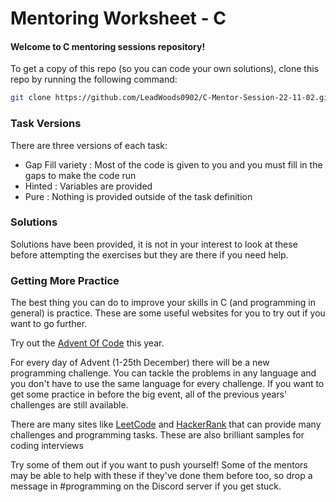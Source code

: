 <h1> Mentoring Worksheet - C </h1>

<h4> Welcome to C mentoring sessions repository! </h4>

To get a copy of this repo (so you can code your own solutions), clone this repo
by running the following command:

```bash
git clone https://github.com/LeadWoods0902/C-Mentor-Session-22-11-02.git

```


<h3> Task Versions </h3>

There are three versions of each task:
- Gap Fill variety : Most of the code is given to you and you must fill in the gaps to make the code run
- Hinted : Variables are provided
- Pure : Nothing is provided outside of the task definition

<h3> Solutions </h3>

Solutions have been provided, it is not in your interest to look at these before attempting the exercises but they are there if you need help.


<h3> Getting More Practice </h3>

The best thing you can do to improve your skills in C (and programming in
general) is practice. These are some useful websites for you to try out if you
want to go further.

Try out the [Advent Of Code](https://adventofcode.com) this year.

For every day of Advent (1-25th December) there will be a new programming challenge.
You can tackle the problems in any language and you don't have to use the same language for every challenge.
If you want to get some practice in before the big event, all of the previous years' challenges are still available.


There are many sites like [LeetCode](https://leetcode.com/) and [HackerRank](https://www.hackerrank.com/products/main/) that can provide many challenges and programming tasks.
These are also brilliant samples for coding interviews


Try some of them out if you want to push yourself! Some of the mentors may be
able to help with these if they've done them before too, so drop a message in
\#programming on the Discord server if you get stuck.

